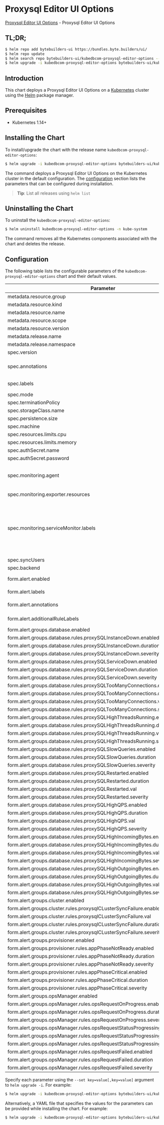 # Proxysql Editor UI Options

[Proxysql Editor UI Options](https://byte.builders) - Proxysql Editor UI Options

## TL;DR;

```bash
$ helm repo add bytebuilders-ui https://bundles.byte.builders/ui/
$ helm repo update
$ helm search repo bytebuilders-ui/kubedbcom-proxysql-editor-options --version=v0.4.11
$ helm upgrade -i kubedbcom-proxysql-editor-options bytebuilders-ui/kubedbcom-proxysql-editor-options -n kube-system --create-namespace --version=v0.4.11
```

## Introduction

This chart deploys a Proxysql Editor UI Options on a [Kubernetes](http://kubernetes.io) cluster using the [Helm](https://helm.sh) package manager.

## Prerequisites

- Kubernetes 1.14+

## Installing the Chart

To install/upgrade the chart with the release name `kubedbcom-proxysql-editor-options`:

```bash
$ helm upgrade -i kubedbcom-proxysql-editor-options bytebuilders-ui/kubedbcom-proxysql-editor-options -n kube-system --create-namespace --version=v0.4.11
```

The command deploys a Proxysql Editor UI Options on the Kubernetes cluster in the default configuration. The [configuration](#configuration) section lists the parameters that can be configured during installation.

> **Tip**: List all releases using `helm list`

## Uninstalling the Chart

To uninstall the `kubedbcom-proxysql-editor-options`:

```bash
$ helm uninstall kubedbcom-proxysql-editor-options -n kube-system
```

The command removes all the Kubernetes components associated with the chart and deletes the release.

## Configuration

The following table lists the configurable parameters of the `kubedbcom-proxysql-editor-options` chart and their default values.

|                                   Parameter                                   |                                                                                Description                                                                                |                          Default                          |
|-------------------------------------------------------------------------------|---------------------------------------------------------------------------------------------------------------------------------------------------------------------------|-----------------------------------------------------------|
| metadata.resource.group                                                       |                                                                                                                                                                           | <code>kubedb.com</code>                                   |
| metadata.resource.kind                                                        |                                                                                                                                                                           | <code>Proxysql</code>                                     |
| metadata.resource.name                                                        |                                                                                                                                                                           | <code>proxysqls</code>                                    |
| metadata.resource.scope                                                       |                                                                                                                                                                           | <code>Namespaced</code>                                   |
| metadata.resource.version                                                     |                                                                                                                                                                           | <code>v1alpha2</code>                                     |
| metadata.release.name                                                         | Release name                                                                                                                                                              | <code>""</code>                                           |
| metadata.release.namespace                                                    | Release namespace                                                                                                                                                         | <code>""</code>                                           |
| spec.version                                                                  | List options                                                                                                                                                              | <code>2.3.2-debian</code>                                 |
| spec.annotations                                                              | Annotations to add to the database custom resource                                                                                                                        | <code>{}</code>                                           |
| spec.labels                                                                   | Labels to add to all the template objects                                                                                                                                 | <code>{}</code>                                           |
| spec.mode                                                                     | Standalone, Cluster                                                                                                                                                       | <code>Cluster</code>                                      |
| spec.terminationPolicy                                                        |                                                                                                                                                                           | <code>WipeOut</code>                                      |
| spec.storageClass.name                                                        |                                                                                                                                                                           | <code>standard</code>                                     |
| spec.persistence.size                                                         |                                                                                                                                                                           | <code>10Gi</code>                                         |
| spec.machine                                                                  |                                                                                                                                                                           | <code>""</code>                                           |
| spec.resources.limits.cpu                                                     |                                                                                                                                                                           | <code>500m</code>                                         |
| spec.resources.limits.memory                                                  |                                                                                                                                                                           | <code>1Gi</code>                                          |
| spec.authSecret.name                                                          |                                                                                                                                                                           | <code>""</code>                                           |
| spec.authSecret.password                                                      |                                                                                                                                                                           | <code>""</code>                                           |
| spec.monitoring.agent                                                         | Name of monitoring agent (one of "prometheus.io", "prometheus.io/operator", "prometheus.io/builtin")                                                                      | <code>prometheus.io/operator</code>                       |
| spec.monitoring.exporter.resources                                            |                                                                                                                                                                           | <code>{"requests":{"cpu":"100m","memory":"128Mi"}}</code> |
| spec.monitoring.serviceMonitor.labels                                         | Specify the labels for ServiceMonitor. Prometheus crd will select ServiceMonitor using these labels. Only usable when monitoring agent is `prometheus.io/webhook server`. | <code>{}</code>                                           |
| spec.syncUsers                                                                |                                                                                                                                                                           | <code>false</code>                                        |
| spec.backend                                                                  |                                                                                                                                                                           | <code>""</code>                                           |
| form.alert.enabled                                                            | # Enable PrometheusRule alerts                                                                                                                                            | <code>true</code>                                         |
| form.alert.labels                                                             | # Labels for default rules                                                                                                                                                | <code>{"release":"kube-prometheus-stack"}</code>          |
| form.alert.annotations                                                        | # Annotations for default rules                                                                                                                                           | <code>{}</code>                                           |
| form.alert.additionalRuleLabels                                               | # Additional labels for PrometheusRule alerts                                                                                                                             | <code>{}</code>                                           |
| form.alert.groups.database.enabled                                            |                                                                                                                                                                           | <code>true</code>                                         |
| form.alert.groups.database.rules.proxySQLInstanceDown.enabled                 |                                                                                                                                                                           | <code>true</code>                                         |
| form.alert.groups.database.rules.proxySQLInstanceDown.duration                |                                                                                                                                                                           | <code>"0m"</code>                                         |
| form.alert.groups.database.rules.proxySQLInstanceDown.severity                |                                                                                                                                                                           | <code>critical</code>                                     |
| form.alert.groups.database.rules.proxySQLServiceDown.enabled                  |                                                                                                                                                                           | <code>true</code>                                         |
| form.alert.groups.database.rules.proxySQLServiceDown.duration                 |                                                                                                                                                                           | <code>"0m"</code>                                         |
| form.alert.groups.database.rules.proxySQLServiceDown.severity                 |                                                                                                                                                                           | <code>critical</code>                                     |
| form.alert.groups.database.rules.proxySQLTooManyConnections.enabled           |                                                                                                                                                                           | <code>true</code>                                         |
| form.alert.groups.database.rules.proxySQLTooManyConnections.duration          |                                                                                                                                                                           | <code>"2m"</code>                                         |
| form.alert.groups.database.rules.proxySQLTooManyConnections.val               |                                                                                                                                                                           | <code>80</code>                                           |
| form.alert.groups.database.rules.proxySQLTooManyConnections.severity          |                                                                                                                                                                           | <code>warning</code>                                      |
| form.alert.groups.database.rules.proxySQLHighThreadsRunning.enabled           |                                                                                                                                                                           | <code>true</code>                                         |
| form.alert.groups.database.rules.proxySQLHighThreadsRunning.duration          |                                                                                                                                                                           | <code>"2m"</code>                                         |
| form.alert.groups.database.rules.proxySQLHighThreadsRunning.val               |                                                                                                                                                                           | <code>60</code>                                           |
| form.alert.groups.database.rules.proxySQLHighThreadsRunning.severity          |                                                                                                                                                                           | <code>warning</code>                                      |
| form.alert.groups.database.rules.proxySQLSlowQueries.enabled                  |                                                                                                                                                                           | <code>true</code>                                         |
| form.alert.groups.database.rules.proxySQLSlowQueries.duration                 |                                                                                                                                                                           | <code>"2m"</code>                                         |
| form.alert.groups.database.rules.proxySQLSlowQueries.severity                 |                                                                                                                                                                           | <code>warning</code>                                      |
| form.alert.groups.database.rules.proxySQLRestarted.enabled                    |                                                                                                                                                                           | <code>true</code>                                         |
| form.alert.groups.database.rules.proxySQLRestarted.duration                   |                                                                                                                                                                           | <code>"0m"</code>                                         |
| form.alert.groups.database.rules.proxySQLRestarted.val                        |                                                                                                                                                                           | <code>60</code>                                           |
| form.alert.groups.database.rules.proxySQLRestarted.severity                   |                                                                                                                                                                           | <code>warning</code>                                      |
| form.alert.groups.database.rules.proxySQLHighQPS.enabled                      |                                                                                                                                                                           | <code>true</code>                                         |
| form.alert.groups.database.rules.proxySQLHighQPS.duration                     |                                                                                                                                                                           | <code>"0m"</code>                                         |
| form.alert.groups.database.rules.proxySQLHighQPS.val                          |                                                                                                                                                                           | <code>1000</code>                                         |
| form.alert.groups.database.rules.proxySQLHighQPS.severity                     |                                                                                                                                                                           | <code>critical</code>                                     |
| form.alert.groups.database.rules.proxySQLHighIncomingBytes.enabled            |                                                                                                                                                                           | <code>true</code>                                         |
| form.alert.groups.database.rules.proxySQLHighIncomingBytes.duration           |                                                                                                                                                                           | <code>"0m"</code>                                         |
| form.alert.groups.database.rules.proxySQLHighIncomingBytes.val                |                                                                                                                                                                           | <code>1048576 # 1MB</code>                                |
| form.alert.groups.database.rules.proxySQLHighIncomingBytes.severity           |                                                                                                                                                                           | <code>critical</code>                                     |
| form.alert.groups.database.rules.proxySQLHighOutgoingBytes.enabled            |                                                                                                                                                                           | <code>true</code>                                         |
| form.alert.groups.database.rules.proxySQLHighOutgoingBytes.duration           |                                                                                                                                                                           | <code>"0m"</code>                                         |
| form.alert.groups.database.rules.proxySQLHighOutgoingBytes.val                |                                                                                                                                                                           | <code>1048576 # 1MB</code>                                |
| form.alert.groups.database.rules.proxySQLHighOutgoingBytes.severity           |                                                                                                                                                                           | <code>critical</code>                                     |
| form.alert.groups.cluster.enabled                                             |                                                                                                                                                                           | <code>true</code>                                         |
| form.alert.groups.cluster.rules.proxysqlCLusterSyncFailure.enabled            |                                                                                                                                                                           | <code>true</code>                                         |
| form.alert.groups.cluster.rules.proxysqlCLusterSyncFailure.val                |                                                                                                                                                                           | <code>0.1</code>                                          |
| form.alert.groups.cluster.rules.proxysqlCLusterSyncFailure.duration           |                                                                                                                                                                           | <code>"5m"</code>                                         |
| form.alert.groups.cluster.rules.proxysqlCLusterSyncFailure.severity           |                                                                                                                                                                           | <code>warning</code>                                      |
| form.alert.groups.provisioner.enabled                                         |                                                                                                                                                                           | <code>true</code>                                         |
| form.alert.groups.provisioner.rules.appPhaseNotReady.enabled                  |                                                                                                                                                                           | <code>true</code>                                         |
| form.alert.groups.provisioner.rules.appPhaseNotReady.duration                 |                                                                                                                                                                           | <code>"1m"</code>                                         |
| form.alert.groups.provisioner.rules.appPhaseNotReady.severity                 |                                                                                                                                                                           | <code>critical</code>                                     |
| form.alert.groups.provisioner.rules.appPhaseCritical.enabled                  |                                                                                                                                                                           | <code>true</code>                                         |
| form.alert.groups.provisioner.rules.appPhaseCritical.duration                 |                                                                                                                                                                           | <code>"15m"</code>                                        |
| form.alert.groups.provisioner.rules.appPhaseCritical.severity                 |                                                                                                                                                                           | <code>warning</code>                                      |
| form.alert.groups.opsManager.enabled                                          |                                                                                                                                                                           | <code>true</code>                                         |
| form.alert.groups.opsManager.rules.opsRequestOnProgress.enabled               |                                                                                                                                                                           | <code>true</code>                                         |
| form.alert.groups.opsManager.rules.opsRequestOnProgress.duration              |                                                                                                                                                                           | <code>"0m"</code>                                         |
| form.alert.groups.opsManager.rules.opsRequestOnProgress.severity              |                                                                                                                                                                           | <code>info</code>                                         |
| form.alert.groups.opsManager.rules.opsRequestStatusProgressingToLong.enabled  |                                                                                                                                                                           | <code>true</code>                                         |
| form.alert.groups.opsManager.rules.opsRequestStatusProgressingToLong.duration |                                                                                                                                                                           | <code>"30m"</code>                                        |
| form.alert.groups.opsManager.rules.opsRequestStatusProgressingToLong.severity |                                                                                                                                                                           | <code>critical</code>                                     |
| form.alert.groups.opsManager.rules.opsRequestFailed.enabled                   |                                                                                                                                                                           | <code>true</code>                                         |
| form.alert.groups.opsManager.rules.opsRequestFailed.duration                  |                                                                                                                                                                           | <code>"0m"</code>                                         |
| form.alert.groups.opsManager.rules.opsRequestFailed.severity                  |                                                                                                                                                                           | <code>critical</code>                                     |


Specify each parameter using the `--set key=value[,key=value]` argument to `helm upgrade -i`. For example:

```bash
$ helm upgrade -i kubedbcom-proxysql-editor-options bytebuilders-ui/kubedbcom-proxysql-editor-options -n kube-system --create-namespace --version=v0.4.11 --set metadata.resource.group=kubedb.com
```

Alternatively, a YAML file that specifies the values for the parameters can be provided while
installing the chart. For example:

```bash
$ helm upgrade -i kubedbcom-proxysql-editor-options bytebuilders-ui/kubedbcom-proxysql-editor-options -n kube-system --create-namespace --version=v0.4.11 --values values.yaml
```
